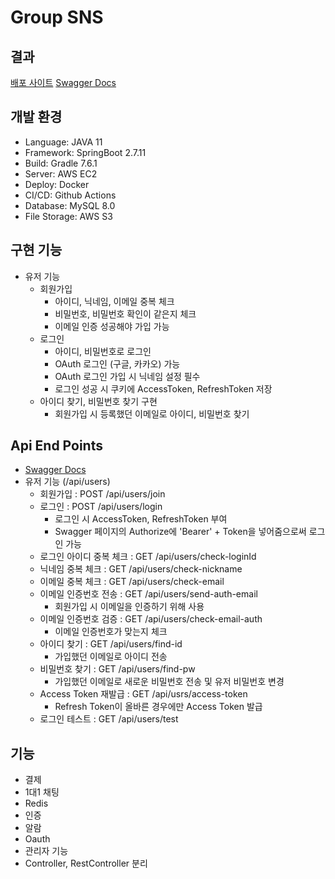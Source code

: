 # Group SNS

## 결과

[배포 사이트](http://ec2-52-79-82-151.ap-northeast-2.compute.amazonaws.com:8085/)
[Swagger Docs](http://ec2-52-79-82-151.ap-northeast-2.compute.amazonaws.com:8085/swagger-ui/)

## 개발 환경

- Language: JAVA 11
- Framework: SpringBoot 2.7.11
- Build: Gradle 7.6.1
- Server: AWS EC2
- Deploy: Docker
- CI/CD: Github Actions
- Database: MySQL 8.0
- File Storage: AWS S3

## 구현 기능

- 유저 기능
  - 회원가입
    - 아이디, 닉네임, 이메일 중복 체크
    - 비밀번호, 비밀번호 확인이 같은지 체크
    - 이메일 인증 성공해야 가입 가능
  - 로그인
    - 아이디, 비밀번호로 로그인
    - OAuth 로그인 (구글, 카카오) 가능
    - OAuth 로그인 가입 시 닉네임 설정 필수
    - 로그인 성공 시 쿠키에 AccessToken, RefreshToken 저장
  - 아이디 찾기, 비밀번호 찾기 구현
    - 회원가입 시 등록했던 이메일로 아이디, 비밀번호 찾기

## Api End Points

- [Swagger Docs](http://ec2-52-79-82-151.ap-northeast-2.compute.amazonaws.com:8085/swagger-ui/)
- 유저 기능 (/api/users)
  - 회원가입 : POST /api/users/join
  - 로그인 : POST /api/users/login
    - 로그인 시 AccessToken, RefreshToken 부여
    - Swagger 페이지의 Authorize에 'Bearer' + Token을 넣어줌으로써 로그인 가능
  - 로그인 아이디 중복 체크 : GET /api/users/check-loginId
  - 닉네임 중복 체크 : GET /api/users/check-nickname
  - 이메일 중복 체크 : GET /api/users/check-email
  - 이메일 인증번호 전송 : GET /api/users/send-auth-email
    - 회원가입 시 이메일을 인증하기 위해 사용
  - 이메일 인증번호 검증 : GET /api/users/check-email-auth
    - 이메일 인증번호가 맞는지 체크
  - 아이디 찾기 : GET /api/users/find-id
    - 가입했던 이메일로 아이디 전송
  - 비밀번호 찾기 : GET /api/users/find-pw
    - 가입했던 이메일로 새로운 비밀번호 전송 및 유저 비밀번호 변경
  - Access Token 재발급 : GET /api/usrs/access-token
    - Refresh Token이 올바른 경우에만 Access Token 발급
  - 로그인 테스트 : GET /api/users/test


## 기능

- 결제
- 1대1 채팅
- Redis
- 인증
- 알람
- Oauth
- 관리자 기능
- Controller, RestController 분리
